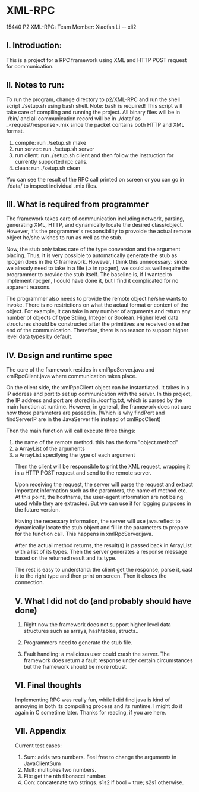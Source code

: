 XML-RPC
=======
15440 P2 XML-RPC:
Team Member: Xiaofan Li -- xli2

I. Introduction:
-------------------------------------------------------------------------

This is a project for a RPC framework using XML and HTTP POST request for 
communication.

II. Notes to run:
--------------------------------------------------------------------------

To run the program, change directory to p2/XML-RPC and run the shell script
./setup.sh using bash shell. Note: bash is required!
This script will take care of compiling and running the project. All binary
files will be in ./bin/ and all communication record will be in ./data/
as <time>_<request/response>.mix since the packet contains both HTTP and 
XML format. 

1. compile: run ./setup.sh make
2. run server: run ./setup.sh server
3. run client: run ./setup.sh client 
   and then follow the instruction for currently supported rpc calls. 
4. clean: run ./setup.sh clean

You can see the result of the RPC call printed on screen or you can go in
./data/ to inspect individual .mix files. 

III. What is required from programmer
--------------------------------------------------------------------------

The framework takes care of communication including network, parsing, 
generating XML, HTTP, and dynamically locate the desired class/object. 
However, it's the programmer's responsibility to provoide the actual
remote object he/she wishes to run as well as the stub. 

Now, the stub only takes care of the type conversion and the argument placing. 
Thus, it is very possible to automatically generate the stub as rpcgen does 
in the C framework. However, I think this unnecessary: since we already need to
take in a file (.x in rpcgen), we could as well require the programmer to 
provide the stub itself. The baseline is, if I wanted to implement rpcgen, 
I could have done it, but I find it complicated for no apparent reasons. 

The programmer also needs to provide the remote object he/she wants to invoke. 
There is no restrictions on what the actaul format or content of the object. 
For example, it can take in any number of arguments and return any number of
objects of type String, Integer or Boolean. Higher level data structures 
should be constructed after the primitives are received on either end of the 
communication. Therefore, there is no reason to support higher level data types
by default. 

IV. Design and runtime spec
--------------------------------------------------------------------------------

The core of the framework resides in xmlRpcServer.java and xmlRpcClient.java
where communication takes place. 

On the client side, the xmlRpcClient object can be instantiated. It takes in 
a IP address and port to set up communication with the server. In this project,
the IP address and port are stored in ./config.txt, which is parsed by the main
function at runtime. However, in general, the framework does not care how those 
parameters are passed in. (Which is why findPort and findServerIP are in the 
JavaServer file instead of xmlRpcClient)

Then the main function will call execute three things:
1. the name of the remote method. this has the form "object.method"
2. a ArrayList<Object> of the arguments
3. a ArrayList<String> specifying the type of each argument

Then the client will be responsible to print the XML request, wrapping it in a 
HTTP POST request and send to the remote server. 

Upon receiving the request, the server will parse the request and extract 
important information such as the paramters, the name of method etc. At this
point, the hostname, the user-agent information are not being used while they
are extracted. But we can use it for logging purposes in the future version. 

Having the necessary information, the server will use java.reflect to
dynamically locate the stub object and fill in the parameters to prepare 
for the function call. This happens in xmlRpcServer.java. 

After the actual method returns, the result(s) is passed back in ArrayList 
with a list of its types. Then the server generates a response message 
based on the returned result and its type. 

The rest is easy to understand: the client get the response, parse it, cast it
to the right type and then print on screen. Then it closes the connection. 

V. What I did not do (and probably should have done)
-------------------------------------------------------------------------------

1. Right now the framework does not support higher level data structures such 
   as arrays, hashtables, structs.. 

2. Programmers need to generate the stub file.

3. Fault handling: a malicious user could crash the server. The framework does
   return a fault response under certain circumstances but the framework should
   be more robust.

VI. Final thoughts 
--------------------------------------------------------------------------------

Implementing RPC was really fun, while I did find java is kind of annoying 
in both its compoiling process and its runtime. I might do it again in C 
sometime later. Thanks for reading, if you are here. 

VII. Appendix
--------------------------------------------------------------------------------

Current test cases:
1. Sum: adds two numbers. Feel free to change the arguments in JavaClientSum
2. Mult: multiplies two numbers.
3. Fib: get the nth fibonacci number. 
4. Con: concatenate two strings. s1s2 if bool = true; s2s1 otherwise. 
